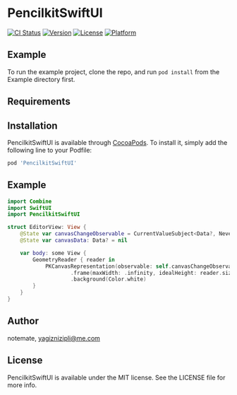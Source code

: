 # PencilkitSwiftUI

[![CI Status](https://img.shields.io/travis/notemate/Pencilkit.svg?style=flat)](https://travis-ci.org/notemate/Pencilkit)
[![Version](https://img.shields.io/cocoapods/v/PencilkitSwiftUI.svg?style=flat)](https://cocoapods.org/pods/PencilkitSwiftUI)
[![License](https://img.shields.io/cocoapods/l/PencilkitSwiftUI.svg?style=flat)](https://cocoapods.org/pods/PencilkitSwiftUI)
[![Platform](https://img.shields.io/cocoapods/p/PencilkitSwiftUI.svg?style=flat)](https://cocoapods.org/pods/PencilkitSwiftUI)

## Example

To run the example project, clone the repo, and run `pod install` from the Example directory first.

## Requirements

## Installation

PencilkitSwiftUI is available through [CocoaPods](https://cocoapods.org). To install
it, simply add the following line to your Podfile:

```ruby
pod 'PencilkitSwiftUI'
```

## Example

```swift
import Combine
import SwiftUI
import PencilkitSwiftUI

struct EditorView: View {
    @State var canvasChangeObservable = CurrentValueSubject<Data?, Never>(nil)
    @State var canvasData: Data? = nil

    var body: some View {
        GeometryReader { reader in
            PKCanvasRepresentation(observable: self.canvasChangeObservable, data: self.canvasData)
                    .frame(maxWidth: .infinity, idealHeight: reader.size.height, alignment: .topLeading)
                    .background(Color.white)
        }
    }
}
```

## Author

notemate, yagiznizipli@me.com

## License

PencilkitSwiftUI is available under the MIT license. See the LICENSE file for more info.
